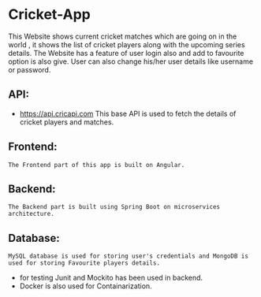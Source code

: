 # Cricket-App
This Website shows current cricket matches which are going on in the world , it shows the list of cricket players
along with the upcoming series details.
The Website has a feature of user login also and add to favourite option is also give.
User can also change his/her user details like username or password.

  ## API: 
   * https://api.cricapi.com This base API is used to fetch the details of cricket players and matches.
  
  ## Frontend: 
    The Frontend part of this app is built on Angular.
   
  ## Backend:
    The Backend part is built using Spring Boot on microservices architecture.
    
  ## Database:
    MySQL database is used for storing user's credentials and MongoDB is used for storing Favourite players details.
  
  * for testing Junit and Mockito has been used in backend.
  * Docker is also used for Containarization.
   
   

